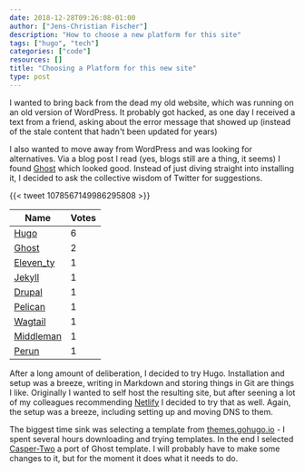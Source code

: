 ```yaml
---
date: 2018-12-28T09:26:08-01:00
author: ["Jens-Christian Fischer"]
description: "How to choose a new platform for this site"
tags: ["hugo", "tech"]
categories: ["code"]
resources: []
title: "Choosing a Platform for this new site"
type: post
---
```


I wanted to bring back from the dead my old website, which was running on an old version
of WordPress. It probably got hacked, as one day I received a text from a friend, asking about
the error message that showed up (instead of the stale content that hadn't been updated for 
years)

I also wanted to move away from WordPress and was looking for alternatives. Via a blog post 
I read (yes, blogs still are a thing, it seems) I found [Ghost](https://ghost.org) which looked 
good. Instead of just diving straight into installing it, I decided to ask the collective wisdom
of Twitter for suggestions.

{{< tweet 1078567149986295808 >}}


| Name | Votes |
|------|-------|
| [Hugo](https://gohugo.io) |  6 |  
| [Ghost](https://ghost.org) | 2 |
| [Eleven_ty](https://11ty.io) | 1 | 
| [Jekyll](https://jekyllrb.com/) | 1 |
| [Drupal](https://www.drupal.org/) | 1 |
| [Pelican](https://blog.getpelican.com/) | 1 |
| [Wagtail](https://wagtail.io/) | 1 |  
| [Middleman](https://middlemanapp.com/) | 1 | 
| [Perun](https://perun.io) | 1 | 

After a long amount of deliberation, I decided to try Hugo. Installation and setup was a breeze, 
writing in Markdown and storing things in Git are things I like. Originally I wanted to self host
the resulting site, but after seening a lot of my colleagues recommending [Netlify](https://netlify.com)
I decided to try that as well. Again, the setup was a breeze, including setting up and moving DNS to them. 

The biggest time sink was selecting a template from [themes.gohugo.io](https://themes.gohugo.io) - I spent
several hours downloading and trying templates. In the end I selected
[Casper-Two](https://themes.gohugo.io/hugo-casper-two/) a port of Ghost template. I will probably have
to make some changes to it, but for the moment it does what it needs to do.





